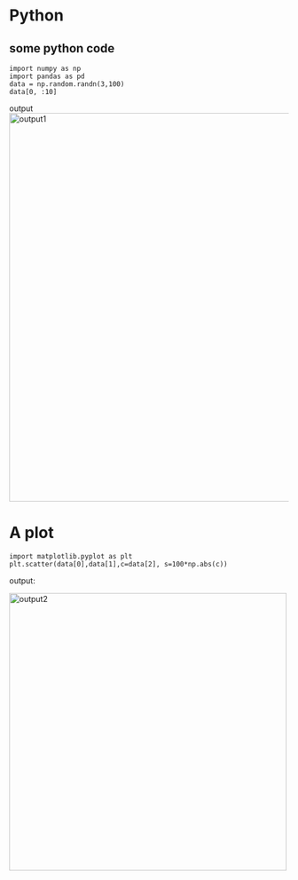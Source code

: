 # Python





## some python code
```{code cell} ipython3
import numpy as np
import pandas as pd
data = np.random.randn(3,100)
data[0, :10]
```

<html>output
<img src ="../images/Sample_code1_output.png", alt = "output1",class="bg-primary", width = "700px">
</html>



# A plot
```{code cell} ipython3
import matplotlib.pyplot as plt
plt.scatter(data[0],data[1],c=data[2], s=100*np.abs(c))
```
<html>
    <p>output:</p>
       <img src ="../images/Sample_code2_output.png", alt = "output2" , width = "500px">
</html>

